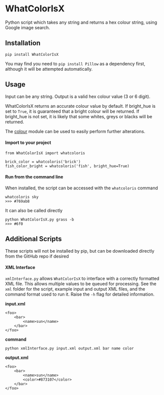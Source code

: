 # WhatColorIsX
Python script which takes any string and returns a hex colour string, using Google image search.

## Installation
```
pip install WhatColorIsX
```
You may find you need to ```pip install Pillow``` as a dependency first, although it will be attempted automatically.

## Usage
Input can be any string. Output is a valid hex colour value (3 or 6 digit).

WhatColorIsX returns an accurate colour value by default. If bright_hue is set to ```True```, it is guaranteed that a bright colour will be returned. If bright_hue is not set, it is likely that some whites, greys or blacks will be returned.

The [colour](https://github.com/vaab/colour) module can be used to easily perform further alterations.

#### Import to your project
```
from WhatColorIsX import whatcoloris

brick_color = whatcoloris('brick')
fish_color_bright = whatcoloris('fish', bright_hue=True)
```
#### Run from the command line
When installed, the script can be accessed with the ```whatcoloris``` command
```
whatcoloris sky
>>> #769ab8
```
It can also be called directly
```
python WhatColorIsX.py grass -b
>>> #6f0
```

## Additional Scripts
These scripts will not be installed by pip, but can be downloaded directly from the GitHub repo if desired

#### XML Interface
```xmlInterface.py``` allows ```WhatColorIsX``` to interface with a correctly formatted XML file. This allows multiple values to be queued for processing. See the ```xml``` folder for the script, example input and output XML files, and the command format used to run it. Raise the ```-h``` flag for detailed information.

**input.xml**
```
<foo>
    <bar>
        <name>sun</name>
    </bar>
</foo>
```
**command**
```
python xmlInterface.py input.xml output.xml bar name color
```
**output.xml**
```
<foo>
    <bar>
        <name>sun</name>
        <color>#873107</color>
    </bar>
</foo>
```

